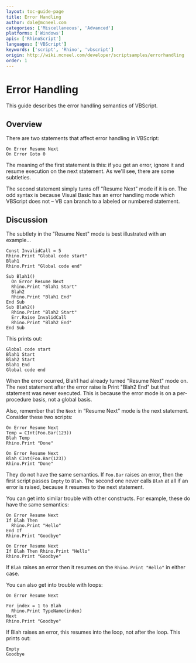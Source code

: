 ```yaml
---
layout: toc-guide-page
title: Error Handling
author: dale@mcneel.com
categories: ['Miscellaneous', 'Advanced']
platforms: ['Windows']
apis: ['RhinoScript']
languages: ['VBScript']
keywords: ['script', 'Rhino', 'vbscript']
origin: http://wiki.mcneel.com/developer/scriptsamples/errorhandling
order: 1
---
```


# Error Handling

This guide describes the error handling semantics of VBScript.

## Overview

There are two statements that affect error handling in VBScript:

```vbnet
On Error Resume Next
On Error Goto 0
```

The meaning of the first statement is this: if you get an error, ignore it and resume execution on the next statement.  As we'll see, there are some subtleties.

The second statement simply turns off "Resume Next" mode if it is on.  The odd syntax is because Visual Basic has an error handling mode which VBScript does not – VB can branch to a labeled or numbered statement.

## Discussion

The subtlety in the "Resume Next" mode is best illustrated with an example...

```vbnet
Const InvalidCall = 5
Rhino.Print "Global code start"
Blah1
Rhino.Print "Global code end"

Sub Blah1()
  On Error Resume Next
  Rhino.Print "Blah1 Start"
  Blah2
  Rhino.Print "Blah1 End"
End Sub
Sub Blah2()
  Rhino.Print "Blah2 Start"       
  Err.Raise InvalidCall
  Rhino.Print "Blah2 End"
End Sub
```

This prints out:

```vbs
Global code start
Blah1 Start
Blah2 Start
Blah1 End
Global code end
```

When the error ocurred, Blah1 had already turned "Resume Next" mode on.  The next statement after the error raise is Print "Blah2 End" but that statement was never executed. This is because the error mode is on a per-procedure basis, not a global basis.

Also, remember that the `Next` in “Resume Next” mode is the next statement.  Consider these two scripts:

```vbnet
On Error Resume Next
Temp = CInt(Foo.Bar(123))
Blah Temp
Rhino.Print "Done"

On Error Resume Next
Blah CInt(Foo.Bar(123))
Rhino.Print "Done"
```

They do not have the same semantics.  If `Foo.Bar` raises an error, then the first script passes `Empty` to `Blah`.  The second one never calls `Blah` at all if an error is raised, because it resumes to the next statement.

You can get into similar trouble with other constructs.  For example, these do have the same semantics:

```vbnet
On Error Resume Next
If Blah Then
  Rhino.Print "Hello"
End If
Rhino.Print "Goodbye"

On Error Resume Next
If Blah Then Rhino.Print "Hello"
Rhino.Print "Goodbye"
```

If `Blah` raises an error then it resumes on the `Rhino.Print "Hello"` in either case.

You can also get into trouble with loops:

```vbnet
On Error Resume Next

For index = 1 to Blah
  Rhino.Print TypeName(index)
Next
Rhino.Print "Goodbye"
```

If Blah raises an error, this resumes into the loop, not after the loop. This prints out:

```vbs
Empty
Goodbye
```
